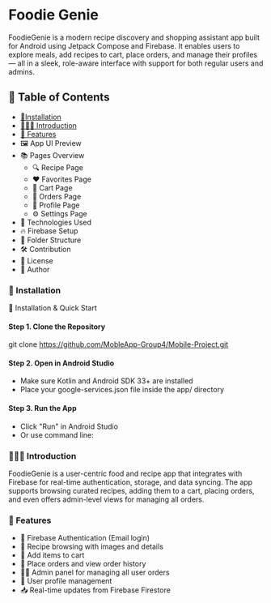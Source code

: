 # Foodie Genie
FoodieGenie is a modern recipe discovery and shopping assistant app built for Android using Jetpack Compose and Firebase. It enables users to explore meals, add recipes to cart, place orders, and manage their profiles — all in a sleek, role-aware interface with support for both regular users and admins.

## 📑 Table of Contents
- [📱Installation](#-installation)
- [👨🏻‍🏫 Introduction](#-introduction)
- [🧪 Features](#-features)
- 🖼️ App UI Preview
- 📚 Pages Overview
    - 🔍 Recipe Page
    - ❤️ Favorites Page
    - 🛒 Cart Page
    - 🧾 Orders Page
    - 👤 Profile Page
    - ⚙️ Settings Page
- 🧩 Technologies Used
- 🔥 Firebase Setup
- 📂 Folder Structure
- 🛠️ Contribution
- 📜 License
- 👥 Author


### 📱 Installation

📱 Installation & Quick Start

#### Step 1. Clone the Repository
   git clone https://github.com/MobleApp-Group4/Mobile-Project.git
#### Step 2. Open in Android Studio
- Make sure Kotlin and Android SDK 33+ are installed
- Place your google-services.json file inside the app/ directory
#### Step 3. Run the App
- Click "Run" in Android Studio
- Or use command line:

### 👨🏻‍🏫 Introduction
FoodieGenie is a user-centric food and recipe app that integrates with Firebase for real-time authentication, storage, and data syncing. The app supports browsing curated recipes, adding them to a cart, placing orders, and even offers admin-level views for managing all orders.

### 🧪 Features

- 🔐 Firebase Authentication (Email login)
- 📖 Recipe browsing with images and details
- 🛒 Add items to cart
- 🧾 Place orders and view order history
- 🧑‍💼 Admin panel for managing all user orders
- 👤 User profile management
- 📥 Real-time updates from Firebase Firestore



